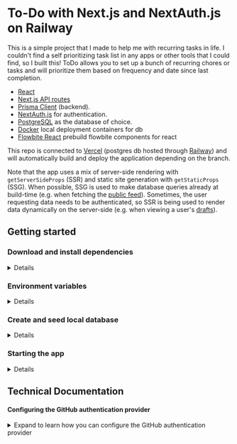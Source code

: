 # To-Do with Next.js and NextAuth.js on Railway

This is a simple project that I made to help me with recurring tasks in life. I couldn't find a self prioritizing task list in any apps or other tools that I could find, so I built this! ToDo allows you to set up a bunch of recurring chores or tasks and will prioritize them based on frequency and date since last completion.

- [React](https://reactjs.org/)
- [Next.js API routes](https://nextjs.org/docs/api-routes/introduction)
- [Prisma Client](https://www.prisma.io/docs/reference/tools-and-interfaces/prisma-client) (backend).
- [NextAuth.js](https://next-auth.js.org/) for authentication.
- [PostgreSQL](http://postgresql.org/) as the database of choice.
- [Docker](https://www.docker.com/) local deployment containers for db
- [Flowbite React](https://www.flowbite-react.com/) prebuild flowbite components for react

This repo is connected to [Vercel](vercel.app) \(postgres db hosted through [Railway](railway.app)\) and will automatically build and deploy the application depending on the branch.

Note that the app uses a mix of server-side rendering with `getServerSideProps` (SSR) and static site generation with `getStaticProps` (SSG). When possible, SSG is used to make database queries already at build-time (e.g. when fetching the [public feed](./pages/index.tsx)). Sometimes, the user requesting data needs to be authenticated, so SSR is being used to render data dynamically on the server-side (e.g. when viewing a user's [drafts](./pages/drafts.tsx)).

## Getting started

### Download and install dependencies

<details>

Clone this repository:

```
git clone git@github.com:jango2106/Todo.git
```

Install npm dependencies:

```
cd Todo
npm i
```

</details>

### Environment variables

<details>

An example of environment variables is in the `.env.example` file. To get the project running locally, you will need to create a `.env` file in the top level directory and replace the appropriate values.

</details>

### Create and seed local database

<details>

With Docker on your computer, the following command to set up PostgreSQL database using the `docker-compose.yml` file at the root of your project. Run the following command to create your PostgreSQL database. This also creates the `User`, `Post`, `Account`, `Session` and `VerificationToken` tables that are defined in [`prisma/schema.prisma`](./prisma/schema.prisma):

```
npm run db:up
```

With Docker on your computer, the next command will bring up an instance of [Prisma-Studio](https://www.prisma.io/studio) to view and manipulate the local development database.

```
npm run prisma-studio:up
```

Check the package.json file for more helpful commands.

</details>

### Starting the app

<details>
```
npm run dev
```

The app is now running, navigate to [`http://localhost:3000/`](http://localhost:3000/) in your browser to explore its UI.

</details>

## Technical Documentation

#### Configuring the GitHub authentication provider

<details><summary>Expand to learn how you can configure the GitHub authentication provider</summary>

First, log into your [GitHub](https://github.com/) account.

Then, navigate to [**Settings**](https://github.com/settings/profile), then open to [**Developer Settings**](https://github.com/settings/apps), then switch to [**OAuth Apps**](https://github.com/settings/developers).

![](https://res.cloudinary.com/practicaldev/image/fetch/s--fBiGBXbE--/c_limit%2Cf_auto%2Cfl_progressive%2Cq_auto%2Cw_880/https://i.imgur.com/4eQrMAs.png)

Clicking on the **Register a new application** button will redirect you to a registration form to fill out some information for your app. The **Authorization callback URL** should be the Next.js `/api/auth` route.

An important thing to note here is that the **Authorization callback URL** field only supports a single URL, unlike e.g. Auth0, which allows you to add additional callback URLs separated with a comma. This means if you want to deploy your app later with a production URL, you will need to set up a new GitHub OAuth app.

![](https://res.cloudinary.com/practicaldev/image/fetch/s--v7s0OEs_--/c_limit%2Cf_auto%2Cfl_progressive%2Cq_auto%2Cw_880/https://i.imgur.com/tYtq5fd.png)

Click on the **Register application** button, and then you will be able to find your newly generated **Client ID** and **Client Secret**. Copy and paste this info into the [`.env`](./env) file in the root directory.

The resulting section in the `.env` file might look like this:

```
# GitHub oAuth example
GITHUB_ID=6bafeb321963449bdf51
GITHUB_SECRET=509298c32faa283f28679ad6de6f86b2472e1bff
```

</details>
